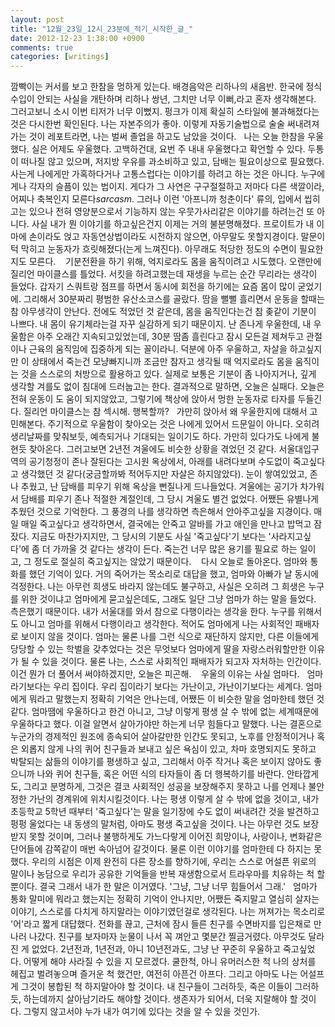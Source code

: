 ```yaml
---
layout: post
title: "12월_23일_12시_23분에_적기_시작한_글_"
date: 2012-12-23 1:38:00 +0900
comments: true 
categories: [writings] 
---
```

깜빡이는 커서를 보고 한참을 멍하게 있는다. 배경음악은 리하나의 새음반. 한국에 정식수입이 안되는 사실을 개탄하며 리하나 쌍년, 그치만 너무 이뻐,라고 혼자 생각해본다. 그러고보니 소시 이번 티저가 너무 이뻤지. 펑크가 이제 확실히 스타일에 불과해졌다는 것은 다시한번 확인된다. 나는 자본주의가 좋아. 이렇게 자동기술법으로 술술 써내려져가는 것이 레포트라면, 나는 벌써 졸업을 하고도 남았을 것이다.
 
나는 오늘 한참을 우울했다. 실은 어제도 우울했다. 고백하건대, 요번 주 내내 우울했다고 확언할 수 있다. 두통이 떠나질 않고 있으며, 저지방 우유를 과소비하고 있고, 담배는 필요이상으로 필요했다. 사는게 나에게만 가혹하다거나 고통스럽다는 이야기를 하려고 하는 것은 아니다. 누구에게나 각자의 슬픔이 있는 법이지. 게다가 그 사연은 구구절절하고 저마다 다른 색깔이라, 어찌나 축복인지 모른다*sarcasm*. 그러나 이런 '아프니까 청춘이다' 류의, 입에서 씹히고는 있으나 전혀 영양분으로서 기능하지 않는 우뭇가사리같은 이야기를 하려는건 또 아니다. 사실 내가 뭔 이야기를 하고싶은건지 이제는 거의 불분명해졌다. 프로이트가 내 이마에 손이라도 얹고 자동연상법이라도 시전하지 않으면, 아무말도 못할지경이다. 말문이 턱 막히고 눈동자가 흐릿해졌다(는게 느껴진다). 아무래도 적당한 정도의 수면이 필요한지도 모른다. 
 
기분전환을 하기 위해, 억지로라도 몸을 움직이려고 시도했다. 오랜만에 질리언 마이클스를 틀었다. 서킷을 하려고했는데 재생을 누르는 순간 무리라는 생각이 들었다. 갑자기 스쿼트랑 점프를 하면서 동시에 회전을 하기에는 요즘 몸이 많이 굳었기에. 그리해서 30분짜리 평범한 유산소코스를 골랐다. 땀을 뻘뻘 흘리면서 운동을 할때는 참 아무생각이 안난다. 전에도 적었던 것 같은데, 몸을 움직인다는건 참 좆같이 기분이 나쁘다. 내 몸이 유기체라는걸 자꾸 실감하게 되기 때문이지. 난 존나게 우울한데, 내 우울함은 아주 오래간 지속되고있었는데, 30분 땀좀 흘린다고 잠시 모든걸 제쳐두고 관절이나 근육의 움직임에 집중하게 되는 꼴이라니. 덕분에 아주 우울하고, 자살을 하고싶지만 이 상태에서 죽는건 모냥빠지니까 조금만 참자고 생각될 때 억지로라도 몸을 움직이는 것을 스스로의 처방으로 활용하고 있다. 실제로 보통은 기분이 좀 나아지거나, 깊게 생각할 겨를도 없이 침대에 드러눕고는 한다. 결과적으로 말하면, 오늘은 실패다. 오늘은 전혀 운동이 도 움이 되지않았고, 그렇기에 책상에 앉아서 멍한 눈동자로 타자를 두들긴다. 질리언 마이클스는 참 섹시해. 행복할까?
 
가만히 앉아서 왜 우울한지에 대해서 고민해본다. 주기적으로 우울함이 찾아오는 것은 나에게 있어서 드문일이 아니다. 오히려 생리날짜를 맞춰보듯, 예측되거나 기대되는 일이기도 하다. 가만히 있다가도 나에게 불현듯 찾아온다. 그러고보면 2년전 겨울에도 비슷한 상황을 겪었던 것 같다. 서울대입구역의 공기청정이 존나 잘된다는 고시원 옥상에서, 아래를 내려다보며 수도없이 죽고싶다고 생각했던 것 같다(궁금할까봐 적어두지만 자살은 하지않았다). 눈이 쌓여있었고, 존나 추웠고, 난 담배를 피우기 위해 옥상을 뻔질나게 드나들었다. 겨울에는 공기가 차가워서 담배를 피우기 존나 적절한 계절인데, 그 당시 겨울도 별건 없었다. 어쨌든 유별나게 추웠던 것으로 기억한다. 그 풍경의 나를 생각하면 측은해서 안아주고싶을 지경이다. 매일 매일 죽고싶다고 생각하면서, 결국에는 안죽고 알바를 가고 애인을 만나고 밥먹고 잠잤다. 지금도 마찬가지지만, 그 당시의 기분도 사실 '죽고싶다'기 보다는 '사라지고싶다'에 좀 더 가까울 것 같다는 생각이 든다. 죽는건 너무 많은 용기를 필요로 하는 일이고, 그 정도로 절실히 죽고싶지는 않았기 때문이다. 
 
다시 오늘로 돌아온다. 엄마와 통화를 했던 기억이 있다. 거의 죽어가는 목소리로 대답을 했고, 엄마와 아빠가 날 동시에 걱정한다. 나는 아무런 희생도 바라지 않는데도 불구하고, 사실은 오히려 그 희생은 누구를 위한 것이냐고 엄마에게 묻고싶은데도, 그래도 일단 그냥 엄마가 하는 말을 들었다. 측은했기 때문이다. 내가 서울대를 와서 참으로 다행이라는 생각을 한다. 누구를 위해서도 아니고 엄마를 위해서 다행이라고 생각한다. 적어도 엄마에게 나는 사회적인 패배자로 보이지 않을 것이다. 엄마는 물론 나를 그런 식으로 재단하지 않지만, 다른 이들에게 당당할 수 있는 학벌을 갖추었다는 것은 무엇보다 엄마에게 딸을 자랑스러워할만한 이유가 될 수 있을 것이다. 물론 나는, 스스로 사회적인 패배자가 되고자 자처하는 인간이다. 이건 뭔가 더 풀어서 써야하겠지만, 오늘은 피곤해. 
 
우울의 이유는 사실 엄마다.
 
엄마라기보다는 우리 집이다. 우리 집이라기 보다는 가난이고, 가난이기보다는 세계다. 엄마에게 뭐라고 말했는지 정확히 기억은 안나는데, 어쨌든 이 비슷한 말을 엄마한테 했던 것같다. 엄마땜에 우울하다고 한건 아니고, 그냥 이렇게 평생 살 수 밖에 없는 세계때문에 우울하다고 했다. 이걸 알면서 살아가야만 하는게 너무 힘들다고 말했다. 나는 결혼으로 누군가의 경제적인 원조에 종속되어 살아갈만한 인간도 못되고, 노후를 안정적이거나 혹은 외롭지 않게 나의 퀴어 친구들과 보내고 싶은 욕심이 있고, 차마 호명되지도 못하고 박탈되는 삶들의 이야기를 평생하고 싶고, 그리해서 아주 작거나 혹은 보이지 않아도 좋으니까 나와 퀴어 친구들, 혹은 어떤 식의 타자들이 좀 더 행복하기를 바란다. 안타깝게도, 그리고 분명하게, 그것은 결코 사회적인 성공을 보장해주지 못하고 나를 언제나 불안정한 가난의 경계위에 위치시킬것이다. 나는 평생 이렇게 살 수 밖에 없을 것이고, 내가 초등학교 5학년 때부터 '죽고싶다'는 말을 일기장에 수도 없이 써내려간 것을 발견하고 펑펑 울었다는 내 동생의 말처럼, 아마도 평생 죽고싶을 것이다. 나는 아무런 것도 보장받지 못할 것이며, 그러나 불행하게도 가느다랗게 이어진 희망이나, 사랑이나, 변화같은 단어들에 감쪽같이 매번 속아넘어 갈것이다. 물론 이런 이야기를 엄마한테 다 하지는 못했다. 우리의 시점은 이제 완전히 다른 장소를 향하기에, 우리는 스스로 어설픈 위로의 말이나 농담으로 우리가 공유한 기억들을 반복 재생함으로서 트라우마를 치유하는 척 할 뿐이다. 결국 그래서 내가 한 말은 이거였다. '그냥, 그냥 너무 힘들어서 그래.'
 
엄마가 통화 말미에 뭐라고 했는지는 정확히 기억이 안나지만, 어쨌든 죽지말고 열심히 살자는 이야기, 스스로를 다치게 하지말라는 이야기였던걸로 생각된다. 나는 꺼져가는 목소리로 '어'라고 짧게 대답했다. 전화를 끊고, 근처에 잠시 들른 친구를 수면바지를 입은채로 만나러 나갔다. 친구를 보자마자 눈물이 나서 꼭 껴안고 몇분간 찔금거렸다. 아무것도 달라진 게 없었다. 2년전과, 1년전과, 아니 10년전과도, 그냥 난 꾸준히 우울하고 죽고싶었다. 어떻게 해야 사라질 수 있을 지 모르겠다. 쿨한척, 아니 유머러스한 척 나의 상처를 헤집고 벌려놓으며 즐거운 척 했건만, 여전히 아픈건 아프다. 그리고 아마도 나는 어설프게 그것이 봉합된 척 하지말아야 할 것이다. 내 친구들이 그러하듯, 죽은 이들이 그러하듯, 하는데까지 살아남기라도 해야할 것이다. 생존자가 되어서, 더욱 지랄해야 할 것이다. 그렇지 않고서야 누가 내가 여기에 있다는 것을 알 수 있을 것인가. 
 
